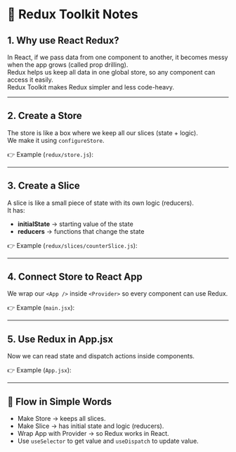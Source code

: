 # 📘 Redux Toolkit Notes

## 1. Why use React Redux?

In React, if we pass data from one component to another, it becomes messy when the app grows (called prop drilling).  
Redux helps us keep all data in one global store, so any component can access it easily.  
Redux Toolkit makes Redux simpler and less code-heavy.

---

## 2. Create a Store

The store is like a box where we keep all our slices (state + logic).  
We make it using `configureStore`.

👉 Example (`redux/store.js`):

---

## 3. Create a Slice

A slice is like a small piece of state with its own logic (reducers).  
It has:

- **initialState** → starting value of the state
- **reducers** → functions that change the state

👉 Example (`redux/slices/counterSlice.js`):

---

## 4. Connect Store to React App

We wrap our `<App />` inside `<Provider>` so every component can use Redux.

👉 Example (`main.jsx`):

---

## 5. Use Redux in App.jsx

Now we can read state and dispatch actions inside components.

👉 Example (`App.jsx`):

---

## 🔄 Flow in Simple Words

- Make Store → keeps all slices.
- Make Slice → has initial state and logic (reducers).
- Wrap App with Provider → so Redux works in React.
- Use `useSelector` to get value and `useDispatch` to update value.
